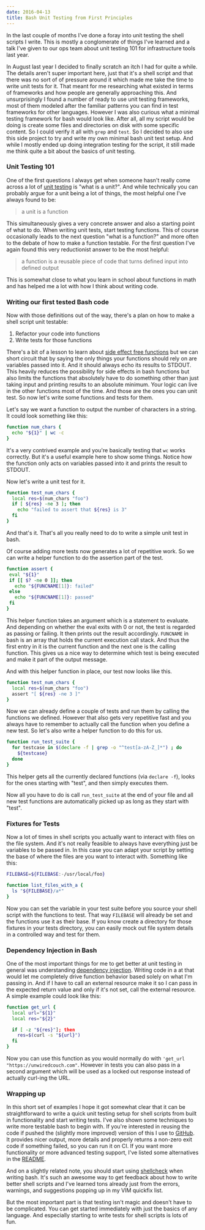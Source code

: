 ```yaml
---
date: 2016-04-13
title: Bash Unit Testing from First Principles
---
```



In the last couple of months I've done a foray into unit testing the shell
scripts I write. This is mostly a conglomerate of things I've learned and a
talk I've given to our ops team about unit testing 101 for infrastructure
tools last year.

In August last year I decided to finally scratch an itch I had for quite a
while. The details aren't super important here, just that it's a shell script
and that there was no sort of of pressure around it which made me take the
time to write unit tests for it. That meant for me researching what existed in
terms of frameworks and how people are generally approaching this. And
unsurprisingly I found a number of ready to use unit testing frameworks, most
of them modeled after the familiar patterns you can find in test frameworks
for other languages. However I was also curious what a minimal testing
framework for bash would look like. After all, all my script would be doing is
create some files and directories on disk with some specific content. So I
could verify it all with `grep` and `test`.  So I decided to also use this
side project to try and write my own minimal bash unit test setup.  And while
I mostly ended up doing integration testing for the script, it still made me
think quite a bit about the basics of unit testing.

### Unit Testing 101
One of the first questions I always get when someone hasn't really come across
a lot of [unit testing][unit_testing] is "what is a unit?". And while
technically you can probably argue for a unit being a lot of things, the most
helpful one I've always found to be:

> a unit is a function

This simultaneously gives a very concrete answer and also a starting point of
what to do. When writing unit tests, start testing functions. This of course
occasionally leads to the next question "what is a function?" and more often
to the debate of how to make a function testable. For the first question I've
again found this very reductionist answer to be the most helpful:

> a function is a reusable piece of code that turns defined input into defined output

This is somewhat close to what you learn in school about functions in math and
has helped me a lot with how I think about writing code.

### Writing our first tested Bash code

Now with those definitions out of the way, there's a plan on how to make a
shell script unit testable:

1. Refactor your code into functions
2. Write tests for those functions

There's a bit of a lesson to learn about [side effect free
functions][side_effects] but we can short circuit that by saying the only
things your functions should rely on are variables passed into it. And it
should always echo its results to STDOUT.  This heavily reduces the
possibility for side effects in bash functions but also limits the functions
that absolutely have to do something other than just taking input and printing
results to an absolute minimum. Your logic can live in the other functions
most of the time. And those are the ones you can unit test. So now let's
write some functions and tests for them.

Let's say we want a function to output the number of characters in a string.
It could look something like this:

```bash
function num_chars {
  echo "${1}" | wc -c
}
```

It's a very contrived example and you're basically testing that `wc` works
correctly. But it's a useful example here to show some things. Notice how the
function only acts on variables passed into it and prints the result to
STDOUT.

Now let's write a unit test for it.

```bash
function test_num_chars {
  local res=$(num_chars "foo")
  if [ ${res} -ne 3 ]; then
    echo "failed to assert that ${res} is 3"
  fi
}
```

And that's it. That's all you really need to do to write a simple unit test in bash.

Of course adding more tests now generates a lot of repetitive work. So we can
write a helper function to do the assertion part of the test.

```bash
function assert {
 eval "${1}"
 if [[ $? -ne 0 ]]; then
   echo "${FUNCNAME[1]}: failed"
 else
   echo "${FUNCNAME[1]}: passed"
 fi
}
```

This helper function takes an argument which is a statement to evaluate. And
depending on whether the eval exits with 0 or not, the test is regarded as
passing or failing. It then prints out the result accordingly. `FUNCNAME` in
bash is an array that holds the current execution call stack. And thus the
first entry in it is the current function and the next one is the calling
function. This gives us a nice way to determine which test is being executed
and make it part of the output message.

And with this helper function in place, our test now looks like this.

```bash
function test_num_chars {
  local res=$(num_chars "foo")
  assert "[ ${res} -ne 3 ]"
}
```

Now we can already define a couple of tests and run them by calling the
functions we defined. However that also gets very repetitive fast and you
always have to remember to actually call the function when you define a new
test. So let's also write a helper function to do this for us.

```bash
function run_test_suite {
  for testcase in $(declare -f | grep -o "^test[a-zA-Z_]*") ; do
    ${testcase}
  done
}

```


This helper gets all the currently declared functions (via `declare -f`),
looks for the ones starting with "test", and then simply executes them.

Now all you have to do is call `run_test_suite` at the end of your file and
all new test functions are automatically picked up as long as they start with
"test".

### Fixtures for Tests
Now a lot of times in shell scripts you actually want to interact with files
on the file system. And it's not really feasible to always have everything
just be variables to be passed in. In this case you can adapt your script by
setting the base of where the files are you want to interact with. Something
like this:

```bash
FILEBASE=${FILEBASE:-/usr/local/foo}

function list_files_with_a {
  ls "${FILEBASE}/a*"
}
```

Now you can set the variable in your test suite before you source your shell
script with the functions to test. That way `FILEBASE` will already be set and
the functions use it as their base. If you know create a directory for those
fixtures in your tests directory, you can easily mock out file system details
in a controlled way and test for them.

### Dependency Injection in Bash
One of the most important things for me to get better at unit testing in
general was understanding [dependency injection][dep_injection]. Writing code
in a at that would let me completely drive function behavior based solely on
what I'm passing in. And if I have to call an external resource make it so I
can pass in the expected return value and only if it's not set, call the
external resource. A simple example could look like this:

```bash
function get_url {
  local url="${1}"
  local res="${2}"

  if [ -z "${res}"]; then
    res=$(curl -s "${url}")
  fi
}
```

Now you can use this function as you would normally do with `'get_url
"https://unwiredcouch.com"`. However in tests you can also pass in a second
argument which will be used as a locked out response instead of actually
curl-ing the URL.

### Wrapping up
In this short set of examples I hope it got somewhat clear that it can be
straightforward to write a quick unit testing setup for shell scripts from
built in functionality and start writing tests. I've also shown some
techniques to write more testable bash to begin with. If you're interested in
reusing the code if pushed the (slightly more improved) version of this I use
to [GitHub][minibashtest]. It provides nicer output, more details and properly
returns a non-zero exit code if something failed, so you can run it on CI.  If
you want more functionality or more advanced testing support, I've listed some
alternatives in the [README][advanced_testing].

And on a slightly related note, you should start using [shellcheck][] when
writing bash. It's such an awesome way to get feedback about how to write
better shell scripts and I've learned tons already just from the errors,
warnings, and suggestions popping up in my VIM quickfix list.

But the most important part is that testing isn't magic and doesn't have to be
complicated. You can get started immediately with just the basics of any
language. And especially starting to write tests for shell scripts is lots of
fun.

[minibashtest]: https://github.com/mrtazz/minibashtest
[shellcheck]: http://www.shellcheck.net/
[coding_pride]: https://unwiredcouch.com/2016/01/12/coding-pride.html
[advanced_testing]: https://github.com/mrtazz/minibashtest#advanced-testing
[unit_testing]: https://en.wikipedia.org/wiki/Unit_testing
[dep_injection]: https://en.wikipedia.org/wiki/Dependency_injection
[side_effects]: https://en.wikipedia.org/wiki/Side_effect_(computer_science)
